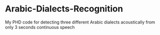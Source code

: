 # Arabic-Dialects-Recognition
My PHD code for detecting three different Arabic dialects acoustically from only 3 seconds continuous speech  
